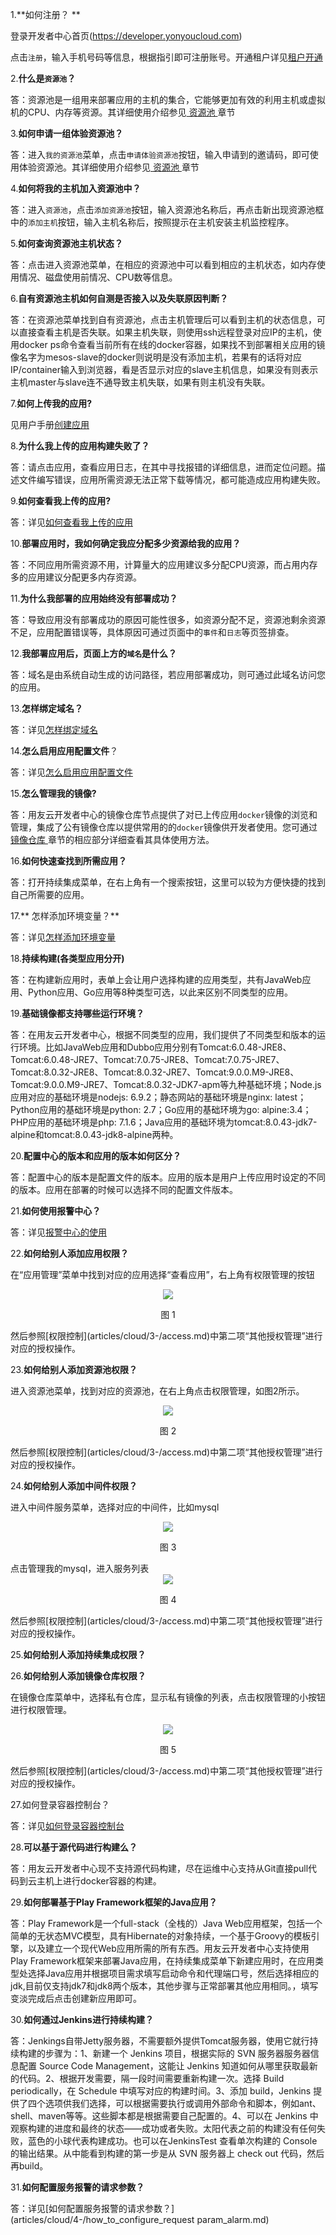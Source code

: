 
1.**如何注册？ **

登录开发者中心首页(https://developer.yonyoucloud.com)

点击```注册```，输入手机号码等信息，根据指引即可注册账号。开通租户详见[租户开通](articles/cloud/3-/opening.md)

2.**什么是```资源池```？**

答：资源池是一组用来部署应用的主机的集合，它能够更加有效的利用主机或虚拟机的CPU、内存等资源。其详细使用介绍参见[ 资源池 ](/articles/cloud/3-/resource_pool.md)章节

3.**如何申请一组体验资源池？**

答：进入```我的资源池```菜单，点击```申请体验资源池```按钮，输入申请到的邀请码，即可使用体验资源池。其详细使用介绍参见[ 资源池 ](/articles/cloud/3-/resource_pool.md/#体验资源池)章节

4.**如何将我的主机加入资源池中？**

答：进入```资源池```，点击```添加资源池```按钮，输入资源池名称后，再点击新出现资源池框中的```添加主机```按钮，输入主机名称后，按照提示在主机安装主机监控程序。

5.**如何查询资源池主机状态？**

答：点击进入资源池菜单，在相应的资源池中可以看到相应的主机状态，如内存使用情况、磁盘使用前情况、CPU数等信息。

6.**自有资源池主机如何自测是否接入以及失联原因判断？**

答：在资源池菜单找到自有资源池，点击主机管理后可以看到主机的状态信息，可以直接查看主机是否失联。如果主机失联，则使用ssh远程登录对应IP的主机，使用docker ps命令查看当前所有在线的docker容器，如果找不到部署相关应用的镜像名字为mesos-slave的docker则说明是没有添加主机，若果有的话将对应IP/container输入到浏览器，看是否显示对应的slave主机信息，如果没有则表示主机master与slave连不通导致主机失联，如果有则主机没有失联。

7.**如何上传我的应用?**

见用户手册[创建应用](articles/cloud/3-/create.md)

8.**为什么我上传的应用构建失败了？**

答：请点击应用，查看应用日志，在其中寻找报错的详细信息，进而定位问题。描述文件编写错误，应用所需资源无法正常下载等情况，都可能造成应用构建失败。

9.**如何查看我上传的应用?**

答：详见[如何查看我上传的应用](articles/cloud/4-/how_to_view_uploaded_app.md) 

10.**部署应用时，我如何确定我应分配多少资源给我的应用？**

答：不同应用所需资源不用，计算量大的应用建议多分配CPU资源，而占用内存多的应用建议分配更多内存资源。

11.**为什么我部署的应用始终没有部署成功？**

答：导致应用没有部署成功的原因可能性很多，如资源分配不足，资源池剩余资源不足，应用配置错误等，具体原因可通过页面中的```事件```和```日志```等页签排查。

12.**我部署应用后，页面上方的```域名```是什么？**

答：域名是由系统自动生成的访问路径，若应用部署成功，则可通过此域名访问您的应用。

13.**怎样绑定域名？**

答：详见[怎样绑定域名](articles/cloud/4-/how_to_bind_domains.md) 

14.**怎么启用应用配置文件**？

答：详见[怎么启用应用配置文件](articles/cloud/4-/how_to_enable_app_config.md) 

15.**怎么管理我的镜像?** 

答：用友云开发者中心的镜像仓库节点提供了对已上传应用```docker```镜像的浏览和管理，集成了公有镜像仓库以提供常用的的```docker```镜像供开发者使用。您可通过[ 镜像仓库 ](/articles/cloud/3-/deploy.md)章节的相应部分详细查看其具体使用方法。

16.**如何快速查找到所需应用？**

答：打开持续集成菜单，在右上角有一个搜索按钮，这里可以较为方便快捷的找到自己所需要的应用。

17.** 怎样添加环境变量？**

答：详见[怎样添加环境变量](articles/cloud/4-/how_to_add_environment_variables.md)

18.**持续构建(各类型应用分开)**

答：在构建新应用时，表单上会让用户选择构建的应用类型，共有JavaWeb应用、Python应用、Go应用等8种类型可选，以此来区别不同类型的应用。

19.**基础镜像都支持哪些运行环境？**

答：在用友云开发者中心，根据不同类型的应用，我们提供了不同类型和版本的运行环境。比如JavaWeb应用和Dubbo应用分别有Tomcat:6.0.48-JRE8、Tomcat:6.0.48-JRE7、Tomcat:7.0.75-JRE8、Tomcat:7.0.75-JRE7、Tomcat:8.0.32-JRE8、Tomcat:8.0.32-JRE7、Tomcat:9.0.0.M9-JRE8、Tomcat:9.0.0.M9-JRE7、Tomcat:8.0.32-JDK7-apm等九种基础环境；Node.js应用对应的基础环境是nodejs: 6.9.2；静态网站的基础环境是nginx: latest；Python应用的基础环境是python: 2.7；Go应用的基础环境为go: alpine:3.4；PHP应用的基础环境是php: 7.1.6；Java应用的基础环境为tomcat:8.0.43-jdk7-alpine和tomcat:8.0.43-jdk8-alpine两种。

20.**配置中心的版本和应用的版本如何区分？**

答：配置中心的版本是配置文件的版本。应用的版本是用户上传应用时设定的不同的版本。应用在部署的时候可以选择不同的配置文件版本。

21.**如何使用报警中心？**

答：详见[报警中心的使用](articles/cloud/3-/alarm_center.md)

22.**如何给别人添加应用权限？**

在“应用管理”菜单中找到对应的应用选择“查看应用”，右上角有权限管理的按钮
<div align=center>
<img src="/articles/cloud/4-/images/1.jpg"/>
</div>
<p align="center">图 1</p>
然后参照[权限控制](articles/cloud/3-/access.md)中第二项“其他授权管理”进行对应的授权操作。

23.**如何给别人添加资源池权限？**

进入资源池菜单，找到对应的资源池，在右上角点击权限管理，如图2所示。
<div align=center>
<img src="/articles/cloud/4-/images/2.jpg"/>
</div>
<p align="center">图 2</p>
然后参照[权限控制](articles/cloud/3-/access.md)中第二项“其他授权管理”进行对应的授权操作。

24.**如何给别人添加中间件权限？**

进入中间件服务菜单，选择对应的中间件，比如mysql
<div align=center>
<img src="/articles/cloud/4-/images/3.jpg"/>
</div>
<p align="center">图 3</p>
点击管理我的mysql，进入服务列表
<div align=center>
<img src="/articles/cloud/4-/images/4.jpg"/>
</div>
<p align="center">图 4</p>
然后参照[权限控制](articles/cloud/3-/access.md)中第二项“其他授权管理”进行对应的授权操作。

25.**如何给别人添加持续集成权限？**


26.**如何给别人添加镜像仓库权限？**

在镜像仓库菜单中，选择私有仓库，显示私有镜像的列表，点击权限管理的小按钮进行权限管理。
<div align=center>
<img src="/articles/cloud/4-/images/5.jpg"/>
</div>
<p align="center">图 5</p>
然后参照[权限控制](articles/cloud/3-/access.md)中第二项“其他授权管理”进行对应的授权操作。

27.如何登录容器控制台？

答：详见[如何登录容器控制台](articles/cloud/3-/terminal.md)

28.**可以基于源代码进行构建么？**

答：用友云开发者中心现不支持源代码构建，尽在运维中心支持从Git直接pull代码到云主机上进行docker容器的构建。

29.**如何部署基于Play Framework框架的Java应用？**

答：Play Framework是一个full-stack（全栈的）Java Web应用框架，包括一个简单的无状态MVC模型，具有Hibernate的对象持续，一个基于Groovy的模板引擎，以及建立一个现代Web应用所需的所有东西。用友云开发者中心支持使用Play Framework框架来部署Java应用，在持续集成菜单下新建应用时，在应用类型处选择Java应用并根据项目需求填写启动命令和代理端口号，然后选择相应的jdk,目前仅支持jdk7和jdk8两个版本，其他步骤与正常部署其他应用相同。，填写变淡完成后点击创建新应用即可。

30.**如何通过Jenkins进行持续构建？**

答：Jenkings自带Jetty服务器，不需要额外提供Tomcat服务器，使用它就行持续构建的步骤为：1、新建一个 Jenkins 项目，根据实际的 SVN 服务器服务器信息配置 Source Code Management，这能让 Jenkins 知道如何从哪里获取最新的代码。2、根据开发需要，隔一段时间需要重新构建一次。选择 Build periodically，在 Schedule 中填写对应的构建时间。3、添加 build，Jenkins 提供了四个选项供我们选择，可以根据需要执行或调用外部命令和脚本，例如ant、shell、maven等等。这些脚本都是根据需要自己配置的。4、可以在 Jenkins 中观察构建的进度和最终的状态——成功或者失败。太阳代表之前的构建没有任何失败，蓝色的小球代表构建成功。也可以在JenkinsTest 查看单次构建的 Console 的输出结果。从中能看到构建的第一步是从 SVN 服务器上 check out 代码，然后再build。

31.**如何配置服务报警的请求参数？**

答：详见[如何配置服务报警的请求参数？](articles/cloud/4-/how_to_configure_request param_alarm.md)

